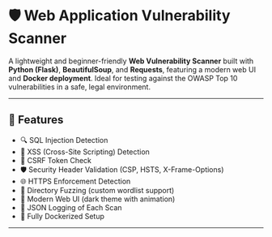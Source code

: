 # 🛡️ Web Application Vulnerability Scanner

A lightweight and beginner-friendly **Web Vulnerability Scanner** built with **Python (Flask)**, **BeautifulSoup**, and **Requests**, featuring a modern web UI and **Docker deployment**. Ideal for testing against the OWASP Top 10 vulnerabilities in a safe, legal environment.

---

## 🚀 Features

- 🔍 SQL Injection Detection
- 🐛 XSS (Cross-Site Scripting) Detection
- 🔐 CSRF Token Check
- 🛡️ Security Header Validation (CSP, HSTS, X-Frame-Options)
- 🌐 HTTPS Enforcement Detection
- 📂 Directory Fuzzing (custom wordlist support)
- 🎨 Modern Web UI (dark theme with animation)
- 📝 JSON Logging of Each Scan
- 🐳 Fully Dockerized Setup

---
